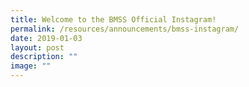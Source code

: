 ```yaml
---
title: Welcome to the BMSS Official Instagram!
permalink: /resources/announcements/bmss-instagram/
date: 2019-01-03
layout: post
description: ""
image: ""
---
```

